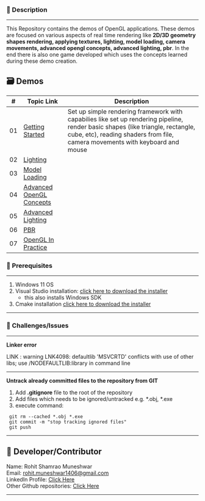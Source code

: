 ### 🌱 Description
---
This Repository contains the demos of OpenGL applications. These demos are focused on various aspects of real time rendering like **2D/3D geometry shapes rendering, applying textures, lighting, model loading, camera movements, advanced opengl concepts, advanced lighting, pbr**. In the end there is also one game developed which uses the concepts learned during these demo creation. 

## 🗃️ Demos
| #    | **Topic Link** | **Description** |
| --- | ---------------------|-------------------|
| 01 | [Getting Started](./OpenGL_On_Windows/GLFW/1_GettingStarted/README.md) | Set up simple rendering framework with capabilies like set up rendering pipeline, render basic shapes (like triangle, rectangle, cube, etc),  reading shaders from file, camera movements with keyboard and mouse |  
| 02 | [Lighting](./OpenGL_On_Windows/GLFW/2_Lighting/README.md) |  |  
| 03 | [Model Loading](./OpenGL_On_Windows/GLFW/3_ModelLoading/README.md) |  |  
| 04 | [Advanced OpenGL Concepts](./OpenGL_On_Windows/GLFW/4_AdvancedOpenGL/README.md) |  |  
| 05 | [Advanced Lighting](./OpenGL_On_Windows/GLFW/5_AdvancedLighting/README.md) |  |  
| 06 | [PBR](./OpenGL_On_Windows/GLFW/6_PBR/README.md) |  |  
| 07 | [OpenGL In Practice](./OpenGL_On_Windows/GLFW/7_InPractice/README.md) |  |  



### 🚀 Prerequisites
---
1. Windows 11 OS
2. Visual Studio installation: [click here to download the installer](https://visualstudio.microsoft.com/downloads/)  
    - this also installs Windows SDK
3. Cmake installation [click here to download the installer](https://cmake.org/download/#latest)

---
  
### 🧠 Challenges/Issues
---
**Linker error**  

LINK : warning LNK4098: defaultlib 'MSVCRTD' conflicts with use of other libs; use /NODEFAULTLIB:library in command line

---

**Untrack already committed files to the repository from GIT**
1. Add **.gitignore** file to the root of the repository
2. Add files which needs to be ignored/untracked e.g. *.obj, *.exe
3. execute command:
```
 git rm --cached *.obj *.exe
 git commit -m "stop tracking ignored files"
 git push
```
---

## 🌟 Developer/Contributor
Name: Rohit Shamrao Muneshwar  
Email: rohit.muneshwar1406@gmail.com  
LinkedIn Profile: [Click Here](https://www.linkedin.com/in/rohit-muneshwar-a9079258/)  
Other Github repositories: [Click Here](https://github.com/rohit1406?tab=repositories)  

---